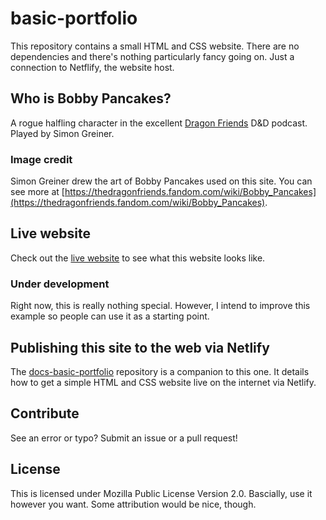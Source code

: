 # basic-portfolio
This repository contains a small HTML and CSS website. There are no dependencies and there's nothing particularly fancy going on. Just a connection to Netflify, the website host.

## Who is Bobby Pancakes?
A rogue halfling character in the excellent [Dragon Friends](https://thedragonfriends.com/about/) D&D podcast. Played by Simon Greiner.

### Image credit
Simon Greiner drew the art of Bobby Pancakes used on this site. You can see more at [https://thedragonfriends.fandom.com/wiki/Bobby_Pancakes](https://thedragonfriends.fandom.com/wiki/Bobby_Pancakes).

## Live website
Check out the [live website](https://wtd-basic-portfolio.netlify.app/) to see what this website looks like.

### Under development
Right now, this is really nothing special. However, I intend to improve this example so people can use it as a starting point.

## Publishing this site to the web via Netlify
The [docs-basic-portfolio](https://github.com/bobby-pancakes/basic-portfolio) repository is a companion to this one. It details how to get a simple HTML and CSS website live on the internet via Netlify.

## Contribute
See an error or typo? Submit an issue or a pull request!

## License
This is licensed under Mozilla Public License Version 2.0. Bascially, use it however you want. Some attribution would be nice, though.